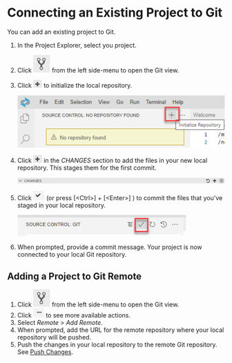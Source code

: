 <!-- loio0930e56885944a2dbef1bc98ac12b4f0 -->

# Connecting an Existing Project to Git

You can add an existing project to Git.

1.  In the Project Explorer, select you project.
2.  Click ![](images/Open_Git_pane_7c27a9f.png) from the left side-menu to open the Git view.
3.  Click ![](images/stage_changes_icon_10076b2.png) to initialize the local repository.

    ![](images/git_init_c09cf66.png)

4.  Click ![](images/stage_changes_icon_10076b2.png) in the *CHANGES* section to add the files in your new local repository. This stages them for the first commit.

    ![](images/changes_menu_da6cd19.png)

5.  Click ![](images/commit_icon_5792efe.png) \(or press  [<Ctrl\>\] + [<Enter\>\] \) to commit the files that you've staged in your local repository.

    ![](images/Commit_all_changes_6e4b257.png)

6.  When prompted, provide a commit message. Your project is now connected to your local Git repository.



<a name="loio0930e56885944a2dbef1bc98ac12b4f0__section_v2h_tmc_lsb"/>

## Adding a Project to Git Remote

1.  Click ![](images/Open_Git_pane_7c27a9f.png) from the left side-menu to open the Git view.
2.  Click ![](images/more_actions_new_ab37e83.png) to see more available actions.
3.  Select *Remote* \> *Add Remote*.
4.  When prompted, add the URL for the remote repository where your local repository will be pushed.
5.  Push the changes in your local repository to the remote Git repository. See [Push Changes](push-changes-c1d3584.md).

